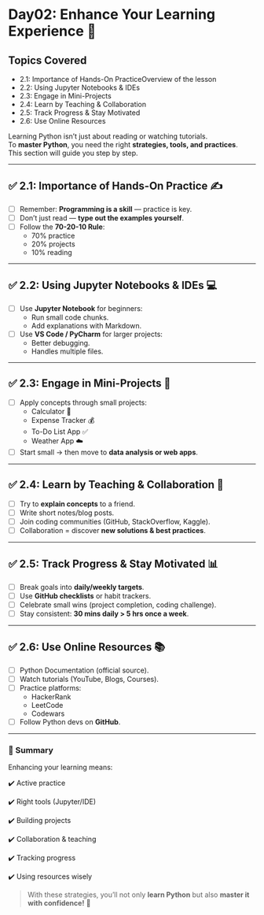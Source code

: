 # Day02: Enhance Your Learning Experience 🚀  

## Topics Covered
- 2.1: Importance of Hands-On PracticeOverview of the lesson
- 2.2: Using Jupyter Notebooks & IDEs
- 2.3: Engage in Mini-Projects
- 2.4: Learn by Teaching & Collaboration
- 2.5: Track Progress & Stay Motivated
- 2.6: Use Online Resources


Learning Python isn’t just about reading or watching tutorials.  
To **master Python**, you need the right **strategies, tools, and practices**.  
This section will guide you step by step.  

---

## ✅ 2.1: Importance of Hands-On Practice ✍️
- [ ] Remember: **Programming is a skill** — practice is key.  
- [ ] Don’t just read — **type out the examples yourself**.  
- [ ] Follow the **70-20-10 Rule**:  
  - 70% practice  
  - 20% projects  
  - 10% reading  

---

## ✅ 2.2: Using Jupyter Notebooks & IDEs 💻
- [ ] Use **Jupyter Notebook** for beginners:
  - Run small code chunks.  
  - Add explanations with Markdown.  
- [ ] Use **VS Code / PyCharm** for larger projects:
  - Better debugging.  
  - Handles multiple files.  

---

## ✅ 2.3: Engage in Mini-Projects 🔨
- [ ] Apply concepts through small projects:  
  - Calculator 🧮  
  - Expense Tracker 💰  
  - To-Do List App ✅  
  - Weather App ☁️  
- [ ] Start small → then move to **data analysis or web apps**.  

---

## ✅ 2.4: Learn by Teaching & Collaboration 🤝
- [ ] Try to **explain concepts** to a friend.  
- [ ] Write short notes/blog posts.  
- [ ] Join coding communities (GitHub, StackOverflow, Kaggle).  
- [ ] Collaboration = discover **new solutions & best practices**.  

---

## ✅ 2.5: Track Progress & Stay Motivated 📊
- [ ] Break goals into **daily/weekly targets**.  
- [ ] Use **GitHub checklists** or habit trackers.  
- [ ] Celebrate small wins (project completion, coding challenge).  
- [ ] Stay consistent: **30 mins daily > 5 hrs once a week**.  

---

## ✅ 2.6: Use Online Resources 📚
- [ ] Python Documentation (official source).  
- [ ] Watch tutorials (YouTube, Blogs, Courses).  
- [ ] Practice platforms:
  - HackerRank  
  - LeetCode  
  - Codewars  
- [ ] Follow Python devs on **GitHub**.  

---

### 🔑 Summary  
Enhancing your learning means:  

✔️ Active practice  

✔️ Right tools (Jupyter/IDE)  

✔️ Building projects  

✔️ Collaboration & teaching  

✔️ Tracking progress  

✔️ Using resources wisely  

> With these strategies, you’ll not only **learn Python** but also **master it with confidence!** 🚀

